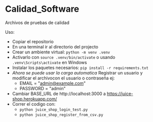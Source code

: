 # Calidad_Software
Archivos de pruebas de calidad

Uso:
- Copiar el repositorio
- En una terminal ir al directorio del projecto
- Crear un ambiente virtual: ``python -m venv .venv ``
- Activarlo con ``source .venv/bin/activate``  o usando ``.venv\Scripts\activate`` en Windows
- Instalar los paquetes necesarios: ``pip install -r requirements.txt``
- *Ahora se puede usar la carga automatica* Registrar un usuario y modificar el archivocon el usuario o contraseña ej:
  * EMAIL = "admin@example.com"
  * PASSWORD = "admin"
- Cambiar BASE_URL de http://localhost:3000 a https://juice-shop.herokuapp.com/
- Correr el codigo con:
  *  ``python juice_shop_login_test.py``
  *  ``python juice_shop_register_from_csv.py``
